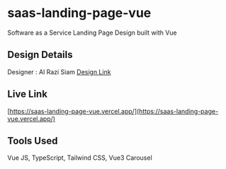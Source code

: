 # saas-landing-page-vue

Software as a Service Landing Page Design built with Vue

## Design Details

Designer : Al Razi Siam
[Design Link](https://www.figma.com/community/file/1156860863353724933)

## Live Link

[https://saas-landing-page-vue.vercel.app/](https://saas-landing-page-vue.vercel.app/)

## Tools Used

Vue JS, TypeScript, Tailwind CSS, Vue3 Carousel
